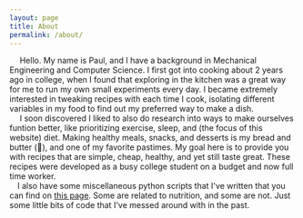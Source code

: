 ```yaml
---
layout: page
title: About
permalink: /about/
---
```


&emsp; Hello.  My name is Paul, and I have a background in Mechanical Engineering and Computer Science.  I first got into cooking about 2 years ago in college, when I found that exploring in the kitchen was a great way for me to run my own small experiments every day.  I became extremely interested in tweaking recipes with each time I cook, isolating different variables in my food to find out my preferred way to make a dish.
<br>
&emsp; I soon discovered I liked to also do research into ways to make ourselves funtion better, like prioritizing exercise, sleep, and (the focus of this website) diet.  Making healthy meals, snacks, and desserts is my bread and butter (🥁), and one of my favorite pastimes.  My goal here is to provide you with recipes that are simple, cheap, healthy, and yet still taste great.  These recipes were developed as a busy college student on a budget and now full time worker.
<br>
&emsp;I also have some miscellaneous python scripts that I've written that you can find on <a href="/python">this page</a>.  Some are related to nutrition, and some are not.  Just some little bits of code that I've messed around with in the past.